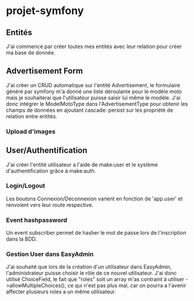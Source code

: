# projet-symfony


## Entités

J'ai commencé par créer toutes mes entités avec leur relation pour créer ma base de donnée. 

## Advertisement Form

J'ai créer un CRUD automatique sur l'entité Advertisement, le formulaire généré par symfony m'a donné une liste déroulante pour le modèle moto mais je souhaiterai que l'utilisateur puisse saisir lui même le modèle. J'ai donc intégrer le ModelMotoType dans l'AdvertisementType pour obtenir les champs de données en ajoutant cascade: persist sur les propriété de relation entre entités.
### Upload d'images


## User/Authentification

J'ai créer l'entité utilisateur a l'aide de make:user et le système d'authentification grâce à make:auth.

### Login/Logout
Les boutons Connexion/Déconnexion varient en fonction de 'app.user' et renvoient vers leur route respective.

### Event hashpassword
Un event subscriber permet de hasher le mot de passe lors de l'inscription dans la BDD.

### Gestion User dans EasyAdmin
J'ai souhaité que lors de la création d'un utilisateur dans EasyAdmin, l'administrateur puisse choisir le rôle de ce nouvel utilisateur. J'ai donc utilisé ChoiceField, le fait que "roles" soit un array m'as contraint à utiliser ->allowMultipleChoices(), ce qui n'est pas plus mal, car on pourra a l'avenir affecter plusieurs roles a un même utilisateur.